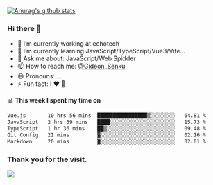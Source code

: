 [![Anurag's github stats](https://github-readme-stats.vercel.app/api?username=gideonsenku)](https://github.com/anuraghazra/github-readme-stats)
### Hi there 👋
- 🔭 I’m currently working at echotech
- 🌱 I’m currently learning JavaScript/TypeScript/Vue3/Vite...
- 💬 Ask me about: JavaScript/Web Spidder 
- 📫 How to reach me: [@Gideon_Senku](https://t.me/Gideon_Senku)
- 😄 Pronouns: ...
- ⚡ Fun fact: I ❤️ 🎵

📊 **This week I spent my time on**
<!--START_SECTION:waka-->

```txt
Vue.js       10 hrs 56 mins  ████████████████▒░░░░░░░░   64.81 %
JavaScript   2 hrs 39 mins   ████░░░░░░░░░░░░░░░░░░░░░   15.73 %
TypeScript   1 hr 36 mins    ██▒░░░░░░░░░░░░░░░░░░░░░░   09.48 %
Git Config   21 mins         ▓░░░░░░░░░░░░░░░░░░░░░░░░   02.16 %
Markdown     20 mins         ▓░░░░░░░░░░░░░░░░░░░░░░░░   02.01 %
```

<!--END_SECTION:waka-->


### Thank you for the visit.
![](http://profile-counter.glitch.me/gideonsenku/count.svg)
<!--
**GideonSenku/GideonSenku** is a ✨ _special_ ✨ repository because its `README.md` (this file) appears on your GitHub profile.

Here are some ideas to get you started:

- 🔭 I’m currently working on ...
- 🌱 I’m currently learning ...
- 👯 I’m looking to collaborate on ...
- 🤔 I’m looking for help with ...
- 💬 Ask me about ...
- 📫 How to reach me: ...
- 😄 Pronouns: ...
- ⚡ Fun fact: ...
-->
